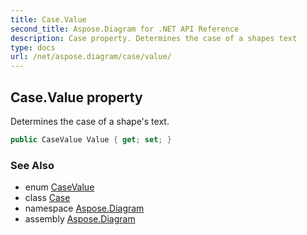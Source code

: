 ```yaml
---
title: Case.Value
second_title: Aspose.Diagram for .NET API Reference
description: Case property. Determines the case of a shapes text
type: docs
url: /net/aspose.diagram/case/value/
---
```

## Case.Value property

Determines the case of a shape's text.

```csharp
public CaseValue Value { get; set; }
```

### See Also

* enum [CaseValue](../../casevalue/)
* class [Case](../)
* namespace [Aspose.Diagram](../../case/)
* assembly [Aspose.Diagram](../../../)


